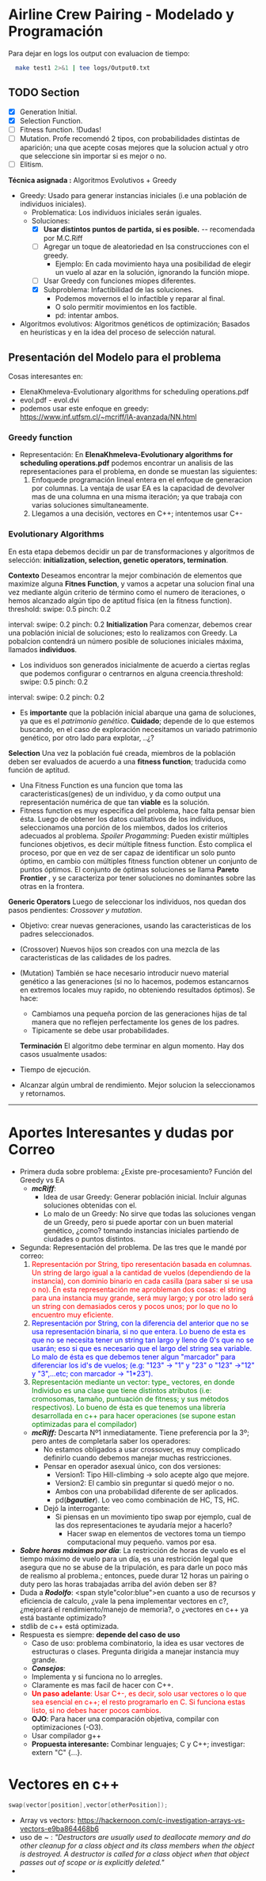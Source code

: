 # Airline Crew Pairing - Modelado y Programación

Para dejar en logs los output con evaluacion de tiempo:
```bash
  make test1 2>&1 | tee logs/Output0.txt
```

## TODO Section
- [x] Generation Initial.
- [x] Selection Function.
- [ ] Fitness function. !Dudas!
- [ ] Mutation. Profe recomendó 2 tipos, con probabilidades distintas de aparición; una que acepte cosas mejores que la solucion actual y otro que seleccione sin importar si es mejor o no.
- [ ] Elitism.

**Técnica asignada :** Algoritmos Evolutivos + Greedy

- Greedy: Usado para generar instancias iniciales (i.e una población de individuos iniciales).
     - Problematica: Los individuos iniciales serán iguales.
     - Soluciones:
          - [x] **Usar distintos puntos de partida, si es posible.** -- recomendada por M.C.Riff
          - [ ] Agregar un toque de aleatoriedad en lsa construcciones con el greedy.
               - Ejemplo: En cada movimiento haya una posibilidad de elegir un vuelo al azar en la solución, ignorando la función miope.
          - [ ] Usar Greedy con funciones miopes diferentes.
          - [x] Subproblema: Infactibilidad de las soluciones.
               - Podemos movernos el lo infactible y reparar al final.
               - O solo permitir movimientos en los factible.
               - pd: intentar ambos.
- Algoritmos evolutivos: Algoritmos genéticos de optimización; Basados en heurísticas y en la idea del proceso de selección natural.

## Presentación del Modelo para el problema

Cosas interesantes en:
- ElenaKhmeleva-Evolutionary algorithms for scheduling operations.pdf
- evol.pdf - evol.dvi
- podemos usar este enfoque en greedy: https://www.inf.utfsm.cl/~mcriff/IA-avanzada/NN.html
### Greedy function
- Representación: En **ElenaKhmeleva-Evolutionary algorithms for scheduling operations.pdf** podemos encontrar un analisis de las representaciones para el problema, en donde se muestan las siguientes:
  1. Enfoquede programación lineal entera en el enfoque de generacion por columnas. La ventaja de usar EA es la capacidad de devolver mas de una columna en una misma iteración; ya que trabaja con varias soluciones simultaneamente.
  2. Llegamos a una decisión, vectores en C++; intentemos usar C+-

### Evolutionary Algorithms
 En esta etapa debemos decidir un par de transformaciones y algoritmos de selección: **initialization, selection, genetic operators, termination**.

 **Contexto**
 Deseamos encontrar la mejor combinación de elementos que maximize alguna **Fitnes Function**, y vamos a acpetar una solucion final una vez  mediante algún criterio de término como el numero de iteraciones, o hemos alcanzado algún tipo de aptitud física (en la fitness function).
threshold:
  swipe: 0.5
  pinch: 0.2

interval:
  swipe: 0.2
  pinch: 0.2
 **Initialization**
 Para comenzar, debemos crear una población inicial de soluciones; esto lo realizamos con Greedy. La pobalcion contendrá un número posible de soluciones iniciales máxima, llamados **individuos**. 
 - Los individuos son generados inicialmente de acuerdo a ciertas reglas que podemos configurar o centrarnos en alguna creencia.threshold:
  swipe: 0.5
  pinch: 0.2

interval:
  swipe: 0.2
  pinch: 0.2
 - Es **importante** que la población inicial abarque una gama de soluciones, ya que es el *patrimonio genético*. **Cuidado**; depende de lo que estemos buscando, en el caso de exploración necesitamos un variado patrimonio genético, por otro lado para explotar, ..¿?

**Selection**
Una vez la población fué creada, miembros de la población deben ser evaluados de acuerdo a una **fitness function**; traducida como función de aptitud.
- Una Fitness Function es una funcion que toma las caracteristicas(genes) de un individuo, y da como output una representación numérica de que tan **viable** es la solución.
- Fitness function es muy especifica del problema, hace falta pensar bien ésta.
Luego de obtener los datos cualitativos de los individuos, seleccionamos una porción de los miembos, dados los criterios adecuados al problema.
*Spoiler Progamming*: Pueden existir múltiples funciones objetivos, es decir múltiple fitness function. Ésto complica el proceso, por que en vez de ser capaz de identificar un solo punto óptimo, en cambio con múltiples fitness function obtener un conjunto de puntos óptimos. El conjunto de óptimas soluciones se llama **Pareto Frontier** , y se caracteriza por tener soluciones no dominantes sobre las otras en la frontera.

**Generic Operators**
Luego de seleccionar los individuos, nos quedan dos pasos pendientes: *Crossover y mutation*.
- Objetivo: crear nuevas generaciones, usando las caracteristicas de los padres seleccionados.
- (Crossover) Nuevos hijos son creados con una mezcla de las caracteristicas de las calidades de los padres.
- (Mutation) También se hace necesario introducir nuevo material genético a las generaciones (si no lo hacemos, podemos estancarnos en extremos locales muy rapido, no obteniendo resultados óptimos). Se hace:
     - Cambiamos una pequeña porcion de las generaciones hijas de tal manera que no reflejen perfectamente los genes de los padres.
     - Tipicamente se debe usar probabilidades.
  
  **Terminación**
  El algoritmo debe terminar en algun momento. Hay dos casos usualmente usados:
- Tiempo de ejecución.
- Alcanzar algún umbral de rendimiento.
Mejor solucion la seleccionamos y retornamos.

-------------------------------------------------------------------------------
# Aportes Interesantes y dudas por Correo
- Primera duda sobre problema: ¿Existe pre-procesamiento? Función del Greedy vs EA
  - ***mcRiff***: 
    - Idea de usar Greedy: Generar población inicial. Incluir algunas soluciones obtenidas con el.
    - Lo malo de un Greedy: No sirve que todas las soluciones vengan de un Greedy, pero si puede aportar con un buen material genético, ¿como? tomando instancias iniciales partiendo de ciudades o puntos distintos.
- Segunda: Representación del problema. De las tres que le mandé por correo: 
  1. <span style="color:red;">Representación por String, tipo reresentación basada en columnas. Un string de largo igual a la cantidad de vuelos (dependiendo de la instancia), con dominio binario en cada casilla (para saber si se usa o no). Én esta representación me aprobleman dos cosas: el string para una instancia muy grande, será muy largo; y por otro lado será un string con demasiados ceros y pocos unos; por lo que no lo encuentro muy eficiente.</span>
  2. <span style="color:blue;" > Representación por String, con la diferencia del anterior que no se usa representación binaria, si no que entera. Lo bueno de esta es que no se necesita tener un string tan largo y lleno de 0's que no se usarán; eso si que es necesario que el largo del string sea variable. Lo malo de ésta es que debemos tener algun "marcador" para diferenciar los id's de vuelos; (e.g: "123" -> "1" y "23" o "123" ->"12" y "3",...etc; con  marcador -> "1*23").</span>
  3. <span style="color:green;"> Representación mediante un vector: type_ vectores<Individuo>, en donde Individuo es una clase que tiene distintos atributos (i.e: cromosomas, tamaño, puntuación de fitness; y sus métodos respectivos). Lo bueno de ésta es que tenemos una librería desarrollada en c++ para hacer operaciones (se supone estan optimizadas para el compilador)</span> 
  - ***mcRiff:*** Descarta Nº1 inmediatamente. Tiene preferencia por la 3º; pero antes de completarla saber los operadores:
    - No estamos obligados a usar crossover, es muy complicado definirlo cuando debemos manejar muchas restricciones.
    - Pensar en operador asexual único, con dos versiones:
      - Version1: Tipo Hill-climbing -> solo acepte algo que mejore.
      - Version2: El cambio sin preguntar si quedó mejor o no.
      - Ambos con una probabilidad diferente de ser aplicados.
      - pd(***bgautier***). Lo veo como combinación de HC, TS, HC.
    - Dejó la interrogante:
      - Si piensas en un movimiento tipo swap por ejemplo, cual de las dos representaciones te ayudaría mejor a hacerlo?
        - Hacer swap en elementos de vectores toma un tiempo computacional muy pequeño. vamos por esa.
- ***Sobre horas máximas por día***: La restricción de horas de vuelo es el tiempo máximo de vuelo para un día, es una restricción legal que asegura que no se abuse de la tripulación, es para darle un poco más de realismo al problema.; entonces, puede durar 12 horas un pairing o duty pero las horas trabajadas arriba del avión deben ser 8?
 - Duda a ***Rodolfo***: <span style"color:blue">en cuanto a uso de recursos y eficiencia de calculo, ¿vale la pena implementar vectores en c?, ¿mejorará el rendimiento/manejo de memoria?, o ¿vectores en c++ ya está bastante optimizado?</span>
  - stdlib de c++ está optimizada.
  - Respuesta es siempre: **depende del caso de uso**
    - Caso de uso: problema combinatorio, la idea es usar vectores de estructuras o clases. Pregunta dirigida a manejar instancia muy grande.
    -  ***Consejos***: 
      -  Implementa y si funciona no lo arregles.
      -  Claramente es mas facil de hacer con C++.
      -  <span style="color:red;">**Un paso adelante**: Usar C+-, es decir, solo usar vectores o lo que sea esencial en c++; el resto programarlo en C. Si funciona estas listo, si no debes hacer pocos cambios.</span>
      -  **OJO**: Para hacer una comparación objetiva, compilar con optimizaciones (-O3).
      -  Usar compilador g++
    - **Propuesta interesante:** Combinar lenguajes; C y C++; investigar: extern "C" {...}. 

# Vectores en c++
```C
swap(vector[position],vector[otherPosition]);
```
- Array vs vectors: https://hackernoon.com/c-investigation-arrays-vs-vectors-e9ba864468b6
- uso de ~ : *"Destructors are usually used to deallocate memory and do other cleanup for a class object and its class members when the object is destroyed. A destructor is called for a class object when that object passes out of scope or is explicitly deleted."*
- 
